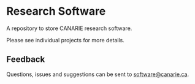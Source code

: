 Research Software
=================

A repository to store CANARIE research software.

Please see individual projects for more details.

## Feedback

Questions, issues and suggestions can be sent to software@canarie.ca.
